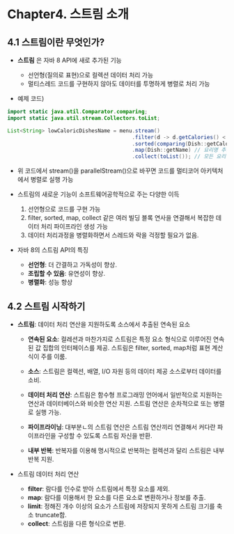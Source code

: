 # Chapter4. 스트림 소개
## **4.1 스트림이란 무엇인가?**
* __스트림__ 은 자바 8 API에 새로 추가된 기능

    * 선언형(질의로 표현)으로 컬렉션 데이터 처리 가능
    * 멀티스레드 코드를 구현하지 않아도 데이터를 투명하게 병렬로 처리 가능

* 예제 코드)
```java
import static java.util.Comparator.comparing;
import static java.util.stream.Collectors.toList;

List<String> lowCaloricDishesName = menu.stream()
                                        .filter(d -> d.getCalories() < 400) // 400칼로리 이하 요리 선택
                                        .sorted(comparing(Dish::getCalories)) // 칼로리로 요리 정렬
                                        .map(Dish::getName) // 요리명 추출
                                        .collect(toList()); // 모든 요리명을 리스트에 저장
```
* 위 코드에서 stream()을 parallelStream()으로 바꾸면 코드를 멀티코어 아키텍처에서 병렬로 실행 가능

* 스트림의 새로운 기능이 소프트웨어공학적으로 주는 다양한 이득
    
    1. 선언형으로 코드를 구현 가능
    2. filter, sorted, map, collect 같은 여러 빌딩 블록 연사을 연결해서 복잡한 데이터 처리 파이프라인 생성 가능
    3. 데이터 처리과정을 병렬화하면서 스레드와 락을 걱정할 필요가 없음.

* 자바 8의 스트림 API의 특징

    * __선언형__: 더 간결하고 가독성이 향상.
    * __조립할 수 있음__: 유연성이 향상.
    * __병렬화__: 성능 향상


## **4.2 스트림 시작하기**
* __스트림__: 데이터 처리 연산을 지원하도록 소스에서 추출된 연속된 요소

    * __연속된 요소__: 컬레션과 마찬가지로 스트림은 특정 요소 형식으로 이루어진 연속된 값 집합의 인터페이스를 제공.
    스트림은 filter, sorted, map처럼 표현 계산식이 주를 이룸.

    * __소스__: 스트림은 컬렉션, 배열, I/O 자원 등의 데이터 제공 소스로부터 데이터를 소비.

    * __데이터 처리 연산__: 스트림은 함수형 프로그래밍 언어에서 일반적으로 지원하는 연산과 데이터베이스와 비슷한 연산 지원.
    스트림 연산은 순차적으로 또는 병렬로 실행 가능.

    * __파이프라이닝__: 대부분ㄴ의 스트림 연산은 스트림 연산끼리 연결해서 커다란 파이프라인을 구성할 수 있도록 스트림 자신을 반환.

    * __내부 반복__: 반복자를 이용해 명시적으로 반복하는 컬렉션과 달리 스트림은 내부 반복 지원.

* 스트림 데이터 처리 연산
    
    * __filter__: 람다를 인수로 받아 스트림에서 특정 요소를 제외.
    * __map__: 람다를 이용해서 한 요소를 다른 요소로 변환하거나 정보를 추출.
    * __limit__: 정해진 개수 이상의 요소가 스트림에 저장되지 못하게 스트림 크기를 축소 truncate함.
    * __collect__: 스트림을 다른 형식으로 변환.


    